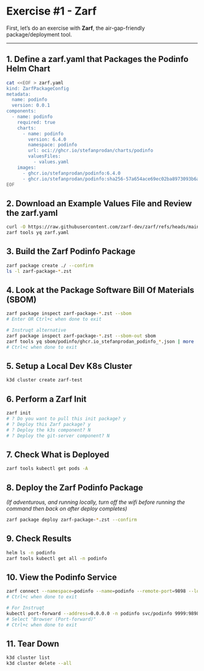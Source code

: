 # Exercise #1 - Zarf

First, let’s do an exercise with **Zarf**, the air-gap-friendly package/deployment tool.

---

## 1. Define a zarf.yaml that Packages the Podinfo Helm Chart
```bash
cat <<EOF > zarf.yaml
kind: ZarfPackageConfig
metadata:
  name: podinfo
  version: 0.0.1
components:
  - name: podinfo
    required: true
    charts:
      - name: podinfo
        version: 6.4.0
        namespace: podinfo
        url: oci://ghcr.io/stefanprodan/charts/podinfo
        valuesFiles:
          - values.yaml
    images:
      - ghcr.io/stefanprodan/podinfo:6.4.0
      - ghcr.io/stefanprodan/podinfo:sha256-57a654ace69ec02ba8973093b6a786faa15640575fbf0dbb603db55aca2ccec8.sig
EOF
```

## 2. Download an Example Values File and Review the zarf.yaml
```bash
curl -O https://raw.githubusercontent.com/zarf-dev/zarf/refs/heads/main/examples/helm-charts/values.yaml
zarf tools yq zarf.yaml
```

## 3. Build the Zarf Podinfo Package
```bash
zarf package create ./ --confirm
ls -l zarf-package-*.zst
```

## 4. Look at the Package Software Bill Of Materials (SBOM)
```bash
zarf package inspect zarf-package-*.zst --sbom
# Enter OR Ctrl+c when done to exit

# Instruqt alternative
zarf package inspect zarf-package-*.zst --sbom-out sbom
zarf tools yq sbom/podinfo/ghcr.io_stefanprodan_podinfo_*.json | more
# Ctrl+c when done to exit
```

## 5. Setup a Local Dev K8s Cluster
```bash
k3d cluster create zarf-test
```

## 6. Perform a Zarf Init
```bash
zarf init
# ? Do you want to pull this init package? y
# ? Deploy this Zarf package? y
# ? Deploy the k3s component? N
# ? Deploy the git-server component? N
```

## 7. Check What is Deployed
```bash
zarf tools kubectl get pods -A
```

## 8. Deploy the Zarf Podinfo Package
*(If adventurous, and running locally, turn off the wifi before running the command then back on after deploy completes)*
```bash
zarf package deploy zarf-package-*.zst --confirm
```

## 9. Check Results
```bash
helm ls -n podinfo
zarf tools kubectl get all -n podinfo
```

## 10. View the Podinfo Service
```bash
zarf connect --namespace=podinfo --name=podinfo --remote-port=9898 --local-port=9999
# Ctrl+c when done to exit

# For Instruqt
kubectl port-forward --address=0.0.0.0 -n podinfo svc/podinfo 9999:9898
# Select "Browser (Port-forward)"
# Ctrl+c when done to exit
```

## 11. Tear Down
```bash
k3d cluster list
k3d cluster delete --all
```
